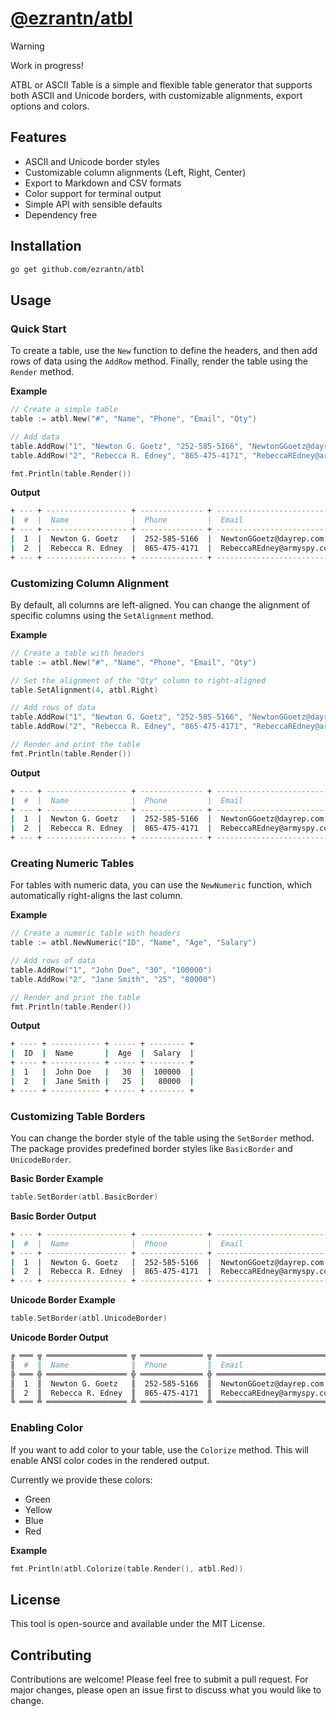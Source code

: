 # [@ezrantn/atbl](https://github.com/ezrantn/atbl)

> [!WARNING]
> Work in progress!

ATBL or ASCII Table is a simple and flexible table generator that supports both ASCII and Unicode borders, with customizable alignments, export options and colors.

## Features

- ASCII and Unicode border styles
- Customizable column alignments (Left, Right, Center)
- Export to Markdown and CSV formats
- Color support for terminal output
- Simple API with sensible defaults
- Dependency free

## Installation

```bash
go get github.com/ezrantn/atbl
```

## Usage

### Quick Start

To create a table, use the `New` function to define the headers, and then add rows of data using the `AddRow` method. Finally, render the table using the `Render` method.

**Example**

```go
// Create a simple table
table := atbl.New("#", "Name", "Phone", "Email", "Qty")

// Add data
table.AddRow("1", "Newton G. Goetz", "252-585-5166", "NewtonGGoetz@dayrep.com", "10")
table.AddRow("2", "Rebecca R. Edney", "865-475-4171", "RebeccaREdney@armyspy.com", "12")

fmt.Println(table.Render())
```

**Output**

```bash
+ --- + ------------------ + -------------- + --------------------------- + ----- +
|  #  |  Name              |  Phone         |  Email                      |  Qty  | 
+ --- + ------------------ + -------------- + --------------------------- + ----- +
|  1  |  Newton G. Goetz   |  252-585-5166  |  NewtonGGoetz@dayrep.com    |  10   | 
|  2  |  Rebecca R. Edney  |  865-475-4171  |  RebeccaREdney@armyspy.com  |  12   | 
+ --- + ------------------ + -------------- + --------------------------- + ----- +
```

### Customizing Column Alignment

By default, all columns are left-aligned. You can change the alignment of specific columns using the `SetAlignment` method.

**Example**

```go
// Create a table with headers
table := atbl.New("#", "Name", "Phone", "Email", "Qty")

// Set the alignment of the "Qty" column to right-aligned
table.SetAlignment(4, atbl.Right)

// Add rows of data
table.AddRow("1", "Newton G. Goetz", "252-585-5166", "NewtonGGoetz@dayrep.com", "10")
table.AddRow("2", "Rebecca R. Edney", "865-475-4171", "RebeccaREdney@armyspy.com", "12")

// Render and print the table
fmt.Println(table.Render())
```

**Output**

```bash
+ --- + ------------------ + -------------- + --------------------------- + ----- +
|  #  |  Name              |  Phone         |  Email                      |  Qty  | 
+ --- + ------------------ + -------------- + --------------------------- + ----- +
|  1  |  Newton G. Goetz   |  252-585-5166  |  NewtonGGoetz@dayrep.com    |    10 | 
|  2  |  Rebecca R. Edney  |  865-475-4171  |  RebeccaREdney@armyspy.com  |    12 | 
+ --- + ------------------ + -------------- + --------------------------- + ----- +
```

### Creating Numeric Tables

For tables with numeric data, you can use the `NewNumeric` function, which automatically right-aligns the last column.

**Example**

```go
// Create a numeric table with headers
table := atbl.NewNumeric("ID", "Name", "Age", "Salary")

// Add rows of data
table.AddRow("1", "John Doe", "30", "100000")
table.AddRow("2", "Jane Smith", "25", "80000")

// Render and print the table
fmt.Println(table.Render())
```

**Output**

```bash
+ ---- + ----------- + ----- + -------- +
|  ID  |  Name       |  Age  |  Salary  | 
+ ---- + ----------- + ----- + -------- +
|  1   |  John Doe   |   30  |  100000  | 
|  2   |  Jane Smith |   25  |   80000  | 
+ ---- + ----------- + ----- + -------- +
```

### Customizing Table Borders

You can change the border style of the table using the `SetBorder` method. The package provides predefined border styles like `BasicBorder` and `UnicodeBorder`.

**Basic Border Example**

```go
table.SetBorder(atbl.BasicBorder)
```

**Basic Border Output**

```bash
+ --- + ------------------ + -------------- + --------------------------- + ----- +
|  #  |  Name              |  Phone         |  Email                      |  Qty  | 
+ --- + ------------------ + -------------- + --------------------------- + ----- +
|  1  |  Newton G. Goetz   |  252-585-5166  |  NewtonGGoetz@dayrep.com    |  10   | 
|  2  |  Rebecca R. Edney  |  865-475-4171  |  RebeccaREdney@armyspy.com  |  12   | 
+ --- + ------------------ + -------------- + --------------------------- + ----- +
```

**Unicode Border Example**

```go
table.SetBorder(atbl.UnicodeBorder)
```

**Unicode Border Output**

```bash
╔ ═══ ╦ ══════════════════ ╦ ══════════════ ╦ ═══════════════════════════ ╦ ═════ ╗
║  #  ║  Name              ║  Phone         ║  Email                      ║  Qty  ║ 
╠ ═══ ╬ ══════════════════ ╬ ══════════════ ╬ ═══════════════════════════ ╬ ═════ ╣
║  1  ║  Newton G. Goetz   ║  252-585-5166  ║  NewtonGGoetz@dayrep.com    ║  10   ║ 
║  2  ║  Rebecca R. Edney  ║  865-475-4171  ║  RebeccaREdney@armyspy.com  ║  12   ║ 
╚ ═══ ╩ ══════════════════ ╩ ══════════════ ╩ ═══════════════════════════ ╩ ═════ ╝
```

### Enabling Color

If you want to add color to your table, use the `Colorize` method. This will enable ANSI color codes in the rendered output.

Currently we provide these colors:

- Green
- Yellow
- Blue
- Red

**Example**

```go
fmt.Println(atbl.Colorize(table.Render(), atbl.Red))
```

## License

This tool is open-source and available under the MIT License.

## Contributing

Contributions are welcome! Please feel free to submit a pull request. For major changes, please open an issue first to discuss what you would like to change.